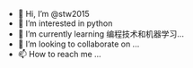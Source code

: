 - 👋 Hi, I’m @stw2015
- 👀 I’m interested in python 
- 🌱 I’m currently learning 编程技术和机器学习...
- 💞️ I’m looking to collaborate on ...
- 📫 How to reach me ...

<!---
stw2015/stw2015 is a ✨ special ✨ repository because its `README.md` (this file) appears on your GitHub profile.
You can click the Preview link to take a look at your changes.
--->
